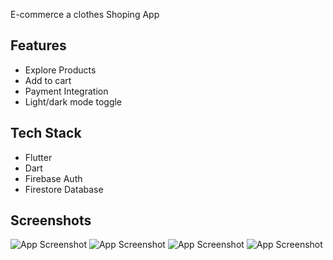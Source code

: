 
E-commerce
a clothes Shoping App


## Features

- Explore Products
- Add to cart
- Payment Integration
- Light/dark mode toggle



## Tech Stack

- Flutter
- Dart
- Firebase Auth
- Firestore Database


## Screenshots

![App Screenshot](https://github.com/AyaNady17/E-Commerce/blob/main/assets/images/Screenshot_1708780701.png)
![App Screenshot](https://github.com/AyaNady17/E-Commerce/blob/main/assets/images/Screenshot_1708780729.png)
![App Screenshot](https://github.com/AyaNady17/E-Commerce/blob/main/assets/images/Screenshot_1708780961.png)
![App Screenshot](https://github.com/AyaNady17/E-Commerce/blob/main/assets/images/Screenshot_1708780969.png)

